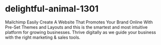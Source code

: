 # delightful-animal-1301
Mailchimp Easily Create A Website That Promotes Your Brand Online With Pre-Set Themes and Layouts and this is the smartest and most intuitive platform for growing businesses. Thrive digitally as we guide your business with the right marketing &amp; sales tools.
